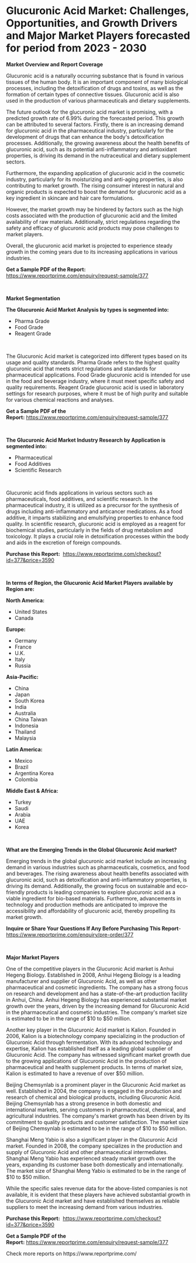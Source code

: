 <p><h1>Glucuronic Acid Market: Challenges, Opportunities, and Growth Drivers and Major Market Players forecasted for period from 2023 - 2030</h1></p><p><strong>Market Overview and Report Coverage</strong></p>
<p><p>Glucuronic acid is a naturally occurring substance that is found in various tissues of the human body. It is an important component of many biological processes, including the detoxification of drugs and toxins, as well as the formation of certain types of connective tissues. Glucuronic acid is also used in the production of various pharmaceuticals and dietary supplements.</p><p>The future outlook for the glucuronic acid market is promising, with a predicted growth rate of 6.99% during the forecasted period. This growth can be attributed to several factors. Firstly, there is an increasing demand for glucuronic acid in the pharmaceutical industry, particularly for the development of drugs that can enhance the body's detoxification processes. Additionally, the growing awareness about the health benefits of glucuronic acid, such as its potential anti-inflammatory and antioxidant properties, is driving its demand in the nutraceutical and dietary supplement sectors.</p><p>Furthermore, the expanding application of glucuronic acid in the cosmetic industry, particularly for its moisturizing and anti-aging properties, is also contributing to market growth. The rising consumer interest in natural and organic products is expected to boost the demand for glucuronic acid as a key ingredient in skincare and hair care formulations.</p><p>However, the market growth may be hindered by factors such as the high costs associated with the production of glucuronic acid and the limited availability of raw materials. Additionally, strict regulations regarding the safety and efficacy of glucuronic acid products may pose challenges to market players.</p><p>Overall, the glucuronic acid market is projected to experience steady growth in the coming years due to its increasing applications in various industries.</p></p>
<p><strong>Get a Sample PDF of the Report:</strong> <a href="https://www.reportprime.com/enquiry/request-sample/377">https://www.reportprime.com/enquiry/request-sample/377</a></p>
<p>&nbsp;</p>
<p><strong>Market Segmentation</strong></p>
<p><strong>The Glucuronic Acid Market Analysis by types is segmented into:</strong></p>
<p><ul><li>Pharma Grade</li><li>Food Grade</li><li>Reagent Grade</li></ul></p>
<p>&nbsp;</p>
<p><p>The Glucuronic Acid market is categorized into different types based on its usage and quality standards. Pharma Grade refers to the highest quality glucuronic acid that meets strict regulations and standards for pharmaceutical applications. Food Grade glucuronic acid is intended for use in the food and beverage industry, where it must meet specific safety and quality requirements. Reagent Grade glucuronic acid is used in laboratory settings for research purposes, where it must be of high purity and suitable for various chemical reactions and analyses.</p></p>
<p><strong>Get a Sample PDF of the Report:</strong>&nbsp;<a href="https://www.reportprime.com/enquiry/request-sample/377">https://www.reportprime.com/enquiry/request-sample/377</a></p>
<p>&nbsp;</p>
<p><strong>The Glucuronic Acid Market Industry Research by Application is segmented into:</strong></p>
<p><ul><li>Pharmaceutical</li><li>Food Additives</li><li>Scientific Research</li></ul></p>
<p>&nbsp;</p>
<p><p>Glucuronic acid finds applications in various sectors such as pharmaceuticals, food additives, and scientific research. In the pharmaceutical industry, it is utilized as a precursor for the synthesis of drugs including anti-inflammatory and anticancer medications. As a food additive, it imparts stabilizing and emulsifying properties to enhance food quality. In scientific research, glucuronic acid is employed as a reagent for biochemical studies, particularly in the fields of drug metabolism and toxicology. It plays a crucial role in detoxification processes within the body and aids in the excretion of foreign compounds.</p></p>
<p><strong>Purchase this Report:</strong>&nbsp; <a href="https://www.reportprime.com/checkout?id=377&price=3590">https://www.reportprime.com/checkout?id=377&price=3590</a></p>
<p>&nbsp;</p>
<p><strong>In terms of Region, the Glucuronic Acid Market Players available by Region are:</strong></p>
<p>
    <p> <strong> North America: </strong>
        <ul>
            <li>United States</li>
            <li>Canada</li>
        </ul>
        </p> 
    <p> <strong> Europe: </strong>
        <ul>
            <li>Germany</li>
            <li>France</li>
            <li>U.K.</li>
            <li>Italy</li>
            <li>Russia</li>
        </ul>
        </p> 
    <p> <strong> Asia-Pacific: </strong>
        <ul>
            <li>China</li>
            <li>Japan</li>
            <li>South Korea</li>
            <li>India</li>
            <li>Australia</li>
            <li>China Taiwan</li>
            <li>Indonesia</li>
            <li>Thailand</li>
            <li>Malaysia</li>
        </ul>
        </p> 
    <p> <strong> Latin America: </strong>
        <ul>
            <li>Mexico</li>
            <li>Brazil</li>
            <li>Argentina Korea</li>
            <li>Colombia</li>
        </ul>
        </p> 
    <p> <strong> Middle East & Africa: </strong>
        <ul>
            <li>Turkey</li>
            <li>Saudi</li>
            <li>Arabia</li>
            <li>UAE</li>
            <li>Korea</li>
        </ul>
    </p>
    </p>
<p>&nbsp;</p>
<p><strong>What are the Emerging Trends in the Global Glucuronic Acid market?</strong></p>
<p><p>Emerging trends in the global glucuronic acid market include an increasing demand in various industries such as pharmaceuticals, cosmetics, and food and beverages. The rising awareness about health benefits associated with glucuronic acid, such as detoxification and anti-inflammatory properties, is driving its demand. Additionally, the growing focus on sustainable and eco-friendly products is leading companies to explore glucuronic acid as a viable ingredient for bio-based materials. Furthermore, advancements in technology and production methods are anticipated to improve the accessibility and affordability of glucuronic acid, thereby propelling its market growth.</p></p>
<p><strong>Inquire or Share Your Questions If Any Before Purchasing This Report</strong>- <a href="https://www.reportprime.com/enquiry/pre-order/377">https://www.reportprime.com/enquiry/pre-order/377</a></p>
<p>&nbsp;</p>
<p><strong>Major Market Players</strong></p>
<p><p>One of the competitive players in the Glucuronic Acid market is Anhui Hegeng Biology. Established in 2008, Anhui Hegeng Biology is a leading manufacturer and supplier of Glucuronic Acid, as well as other pharmaceutical and cosmetic ingredients. The company has a strong focus on research and development and has a state-of-the-art production facility in Anhui, China. Anhui Hegeng Biology has experienced substantial market growth over the years, driven by the increasing demand for Glucuronic Acid in the pharmaceutical and cosmetic industries. The company's market size is estimated to be in the range of $10 to $50 million.</p><p>Another key player in the Glucuronic Acid market is Kalion. Founded in 2006, Kalion is a biotechnology company specializing in the production of Glucuronic Acid through fermentation. With its advanced technology and expertise, Kalion has established itself as a leading global supplier of Glucuronic Acid. The company has witnessed significant market growth due to the growing applications of Glucuronic Acid in the production of pharmaceutical and health supplement products. In terms of market size, Kalion is estimated to have a revenue of over $50 million.</p><p>Beijing Chemsynlab is a prominent player in the Glucuronic Acid market as well. Established in 2004, the company is engaged in the production and research of chemical and biological products, including Glucuronic Acid. Beijing Chemsynlab has a strong presence in both domestic and international markets, serving customers in pharmaceutical, chemical, and agricultural industries. The company's market growth has been driven by its commitment to quality products and customer satisfaction. The market size of Beijing Chemsynlab is estimated to be in the range of $10 to $50 million.</p><p>Shanghai Meng Yabio is also a significant player in the Glucuronic Acid market. Founded in 2008, the company specializes in the production and supply of Glucuronic Acid and other pharmaceutical intermediates. Shanghai Meng Yabio has experienced steady market growth over the years, expanding its customer base both domestically and internationally. The market size of Shanghai Meng Yabio is estimated to be in the range of $10 to $50 million.</p><p>While the specific sales revenue data for the above-listed companies is not available, it is evident that these players have achieved substantial growth in the Glucuronic Acid market and have established themselves as reliable suppliers to meet the increasing demand from various industries.</p></p>
<p><strong>Purchase this Report:</strong>&nbsp;&nbsp;<a href="https://www.reportprime.com/checkout?id=377&price=3590">https://www.reportprime.com/checkout?id=377&price=3590</a></p>
<p></p>
<p><strong>Get a Sample PDF of the Report:</strong>&nbsp;<a href="https://www.reportprime.com/enquiry/request-sample/377">https://www.reportprime.com/enquiry/request-sample/377</a></p>
<p>Check more reports on https://www.reportprime.com/</p>